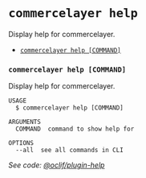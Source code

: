 `commercelayer help`
====================

Display help for commercelayer.

* [`commercelayer help [COMMAND]`](#commercelayer-help-command)

### `commercelayer help [COMMAND]`

Display help for commercelayer.

```
USAGE
  $ commercelayer help [COMMAND]

ARGUMENTS
  COMMAND  command to show help for

OPTIONS
  --all  see all commands in CLI
```

_See code: [@oclif/plugin-help](https://github.com/oclif/plugin-help/blob/v3.2.17/src/commands/help.ts)_
